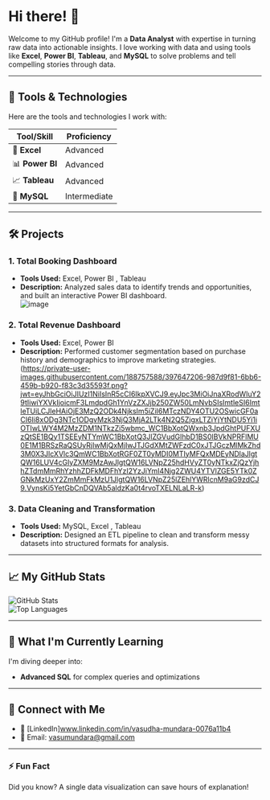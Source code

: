 # Hi there! 👋  
Welcome to my GitHub profile! I'm a **Data Analyst** with expertise in turning raw data into actionable insights. I love working with data and using tools like **Excel**, **Power BI**, **Tableau**, and **MySQL** to solve problems and tell compelling stories through data.

---

## 🔧 Tools & Technologies  
Here are the tools and technologies I work with:  

| **Tool/Skill**   | **Proficiency**   |  
|-------------------|-------------------|  
| 🧮 **Excel**      | Advanced          |  
| 📊 **Power BI**   | Advanced          |  
| 📈 **Tableau**    | Advanced          |  
| 💾 **MySQL**      | Intermediate      |  

---

## 🛠️ Projects  
### 1. **Total Booking Dashboard**  
- **Tools Used:** Excel, Power BI , Tableau
- **Description:** Analyzed sales data to identify trends and opportunities, and built an interactive Power BI dashboard.  
![image](https://github.com/user-attachments/assets/e1bcc2c8-b331-4d2e-93f5-57df8e7caff1) 

### 2. **Total Revenue Dashboard**  
- **Tools Used:** Excel, Power BI 
- **Description:** Performed customer segmentation based on purchase history and demographics to improve marketing strategies.  
(https://private-user-images.githubusercontent.com/188757588/397647206-987d9f81-6bb6-459b-b920-f83c3d35593f.png?jwt=eyJhbGciOiJIUzI1NiIsInR5cCI6IkpXVCJ9.eyJpc3MiOiJnaXRodWIuY29tIiwiYXVkIjoicmF3LmdpdGh1YnVzZXJjb250ZW50LmNvbSIsImtleSI6ImtleTUiLCJleHAiOjE3MzQ2ODk4NjksIm5iZiI6MTczNDY4OTU2OSwicGF0aCI6Ii8xODg3NTc1ODgvMzk3NjQ3MjA2LTk4N2Q5ZjgxLTZiYjYtNDU5Yi1iOTIwLWY4M2MzZDM1NTkzZi5wbmc_WC1BbXotQWxnb3JpdGhtPUFXUzQtSE1BQy1TSEEyNTYmWC1BbXotQ3JlZGVudGlhbD1BS0lBVkNPRFlMU0E1M1BRSzRaQSUyRjIwMjQxMjIwJTJGdXMtZWFzdC0xJTJGczMlMkZhd3M0X3JlcXVlc3QmWC1BbXotRGF0ZT0yMDI0MTIyMFQxMDEyNDlaJlgtQW16LUV4cGlyZXM9MzAwJlgtQW16LVNpZ25hdHVyZT0yNTkxZjQzYjhhZTdmMmRhYzhhZDFkMDFhYzI2YzJiYmI4Njg2ZWU4YTVlZGE5YTk0ZGNkMzUxY2ZmMmFkMzU1JlgtQW16LVNpZ25lZEhlYWRlcnM9aG9zdCJ9.VynsKi5YetGbCnDQVAb5aldzKa0t4rvoTXELNLaLR-k)
  



### 3. **Data Cleaning and Transformation**  
- **Tools Used:** MySQL, Excel  , Tableau
- **Description:** Designed an ETL pipeline to clean and transform messy datasets into structured formats for analysis.  

---

## 📈 My GitHub Stats  
![GitHub Stats](https://github-readme-stats.vercel.app/api?username=Vasudha9687&show_icons=true&theme=radical)  
![Top Languages](https://github-readme-stats.vercel.app/api/top-langs/?username=Vasudha9687&layout=compact&theme=radical)  

---

## 🌱 What I'm Currently Learning  
I'm diving deeper into:  
- **Advanced SQL** for complex queries and optimizations  


---

## 🤝 Connect with Me 
- 💼 [LinkedIn]www.linkedin.com/in/vasudha-mundara-0076a11b4  
- 📧 Email: vasumundara@gmail.com 

---

### ⚡ Fun Fact  
Did you know? A single data visualization can save hours of explanation!  

